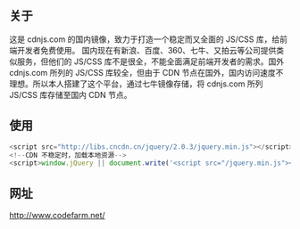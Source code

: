 ## 关于
这是 cdnjs.com 的国内镜像，致力于打造一个稳定而又全面的 JS/CSS 库，给前端开发者免费使用。 国内现在有新浪、百度、360、七牛、又拍云等公司提供类似服务，但他们的 JS/CSS 库不是很全，不能全面满足前端开发者的需求。国外 cdnjs.com 所列的 JS/CSS 库较全，但由于 CDN 节点在国外，国内访问速度不理想。所以本人搭建了这个平台，通过七牛镜像存储，将 cdnjs.com 所列 JS/CSS 库存储至国内 CDN 节点。

## 使用
```js
<script src="http://libs.cncdn.cn/jquery/2.0.3/jquery.min.js"></script>
<!--CDN 不稳定时，加载本地资源-->
<script>window.jQuery || document.write('<script src="/jquery.min.js"><\/script>');</script>
```

## 网址
http://www.codefarm.net/
